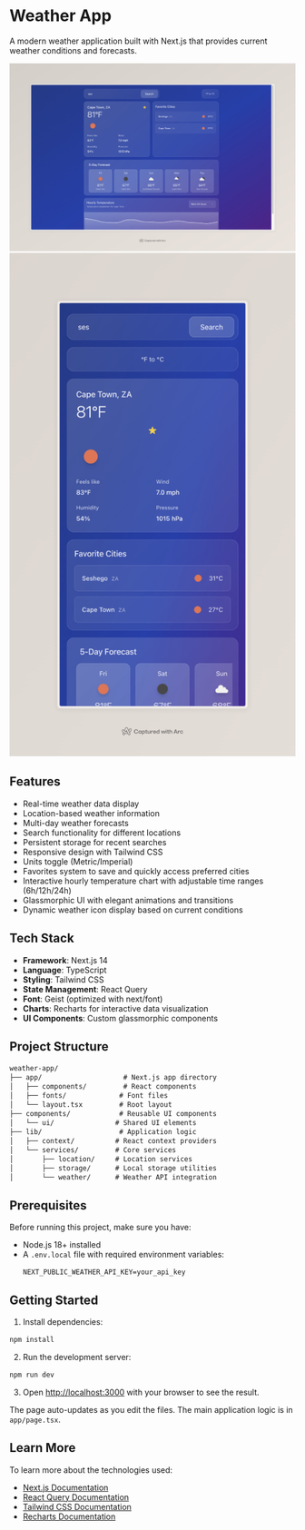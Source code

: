 # Weather App

A modern weather application built with Next.js that provides current weather conditions and forecasts.

<p align="center">
  <img src="public/weather-screenshot0.jpeg" alt="Weather App Screenshot" width="600" />
  <img src="public/weather-screenshot1.jpeg" alt="Weather App Screenshot" width="600" />
</p>

## Features

- Real-time weather data display
- Location-based weather information
- Multi-day weather forecasts
- Search functionality for different locations
- Persistent storage for recent searches
- Responsive design with Tailwind CSS
- Units toggle (Metric/Imperial)
- Favorites system to save and quickly access preferred cities
- Interactive hourly temperature chart with adjustable time ranges (6h/12h/24h)
- Glassmorphic UI with elegant animations and transitions
- Dynamic weather icon display based on current conditions

## Tech Stack

- **Framework**: Next.js 14
- **Language**: TypeScript
- **Styling**: Tailwind CSS
- **State Management**: React Query
- **Font**: Geist (optimized with next/font)
- **Charts**: Recharts for interactive data visualization
- **UI Components**: Custom glassmorphic components

## Project Structure

```
weather-app/
├── app/                    # Next.js app directory
│   ├── components/         # React components
│   ├── fonts/             # Font files
│   └── layout.tsx         # Root layout
├── components/            # Reusable UI components
│   └── ui/               # Shared UI elements
├── lib/                   # Application logic
│   ├── context/          # React context providers
│   └── services/         # Core services
│       ├── location/     # Location services
│       ├── storage/      # Local storage utilities
│       └── weather/      # Weather API integration
```

## Prerequisites

Before running this project, make sure you have:
- Node.js 18+ installed
- A `.env.local` file with required environment variables:
  ```
  NEXT_PUBLIC_WEATHER_API_KEY=your_api_key
  ```

## Getting Started

1. Install dependencies:
```bash
npm install
```

2. Run the development server:
```bash
npm run dev
```

3. Open [http://localhost:3000](http://localhost:3000) with your browser to see the result.

The page auto-updates as you edit the files. The main application logic is in `app/page.tsx`.

## Learn More

To learn more about the technologies used:

- [Next.js Documentation](https://nextjs.org/docs)
- [React Query Documentation](https://tanstack.com/query/latest)
- [Tailwind CSS Documentation](https://tailwindcss.com/docs)
- [Recharts Documentation](https://recharts.org/en-US/)
